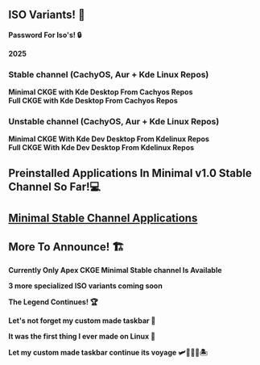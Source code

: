 ## ISO Variants! 📀
**Password For Iso's! 🔒** 
  
  **2025**

### Stable channel (CachyOS, Aur + Kde Linux Repos)
 **Minimal CKGE with Kde Desktop From Cachyos Repos**  
 **Full CKGE with Kde Desktop From Cachyos Repos**

### Unstable channel (CachyOS, Aur + Kde Linux Repos) 
 **Minimal CKGE With Kde Dev Desktop From Kdelinux Repos**  
 **Full CKGE With Kde Dev Desktop From Kdelinux Repos**
  

## Preinstalled Applications In Minimal v1.0 Stable Channel So Far!💻
##  [Minimal Stable Channel Applications](https://github.com/claudemods/ApexCKGE/blob/main/MinimalStable.md)
  
  
## More To Announce! 🏗️
  **Currently Only Apex CKGE Minimal Stable channel Is Available**
  
  **3 more specialized ISO variants coming soon**
 
 **The Legend Continues! 🏆**

  **Let's not forget my custom made taskbar 🌟**
  
  **It was the first thing I ever made on Linux 🥇**
 
  **Let my custom made taskbar continue its voyage 🛩️🚢🦅🌊🏝️**


  
